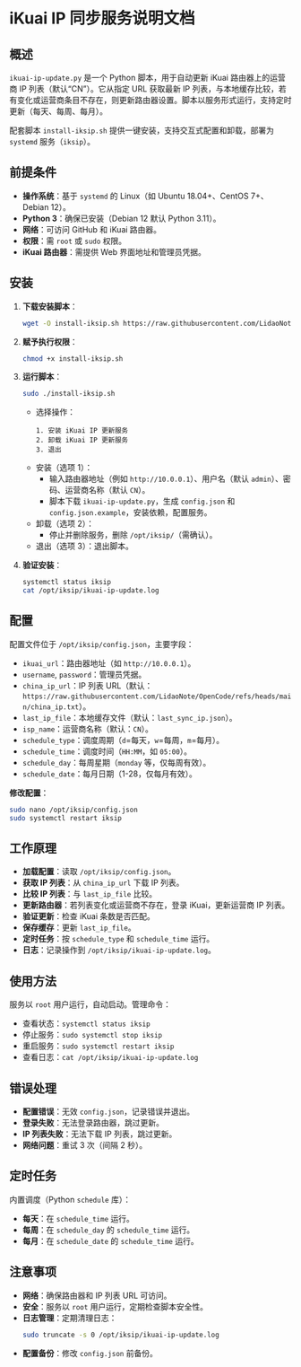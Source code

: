 # iKuai IP 同步服务说明文档

## 概述
`ikuai-ip-update.py` 是一个 Python 脚本，用于自动更新 iKuai 路由器上的运营商 IP 列表（默认“CN”）。它从指定 URL 获取最新 IP 列表，与本地缓存比较，若有变化或运营商条目不存在，则更新路由器设置。脚本以服务形式运行，支持定时更新（每天、每周、每月）。

配套脚本 `install-iksip.sh` 提供一键安装，支持交互式配置和卸载，部署为 `systemd` 服务（`iksip`）。

## 前提条件
- **操作系统**：基于 `systemd` 的 Linux（如 Ubuntu 18.04+、CentOS 7+、Debian 12）。
- **Python 3**：确保已安装（Debian 12 默认 Python 3.11）。
- **网络**：可访问 GitHub 和 iKuai 路由器。
- **权限**：需 `root` 或 `sudo` 权限。
- **iKuai 路由器**：需提供 Web 界面地址和管理员凭据。

## 安装
1. **下载安装脚本**：
   ```bash
   wget -O install-iksip.sh https://raw.githubusercontent.com/LidaoNote/OpenCode/refs/heads/main/iKuai/install-iksip.sh
   ```

2. **赋予执行权限**：
   ```bash
   chmod +x install-iksip.sh
   ```

3. **运行脚本**：
   ```bash
   sudo ./install-iksip.sh
   ```
   - 选择操作：
     ```
     1. 安装 iKuai IP 更新服务
     2. 卸载 iKuai IP 更新服务
     3. 退出
     ```
   - 安装（选项 1）：
     - 输入路由器地址（例如 `http://10.0.0.1`）、用户名（默认 `admin`）、密码、运营商名称（默认 `CN`）。
     - 脚本下载 `ikuai-ip-update.py`，生成 `config.json` 和 `config.json.example`，安装依赖，配置服务。
   - 卸载（选项 2）：
     - 停止并删除服务，删除 `/opt/iksip/`（需确认）。
   - 退出（选项 3）：退出脚本。

4. **验证安装**：
   ```bash
   systemctl status iksip
   cat /opt/iksip/ikuai-ip-update.log
   ```

## 配置
配置文件位于 `/opt/iksip/config.json`，主要字段：
- `ikuai_url`：路由器地址（如 `http://10.0.0.1`）。
- `username`, `password`：管理员凭据。
- `china_ip_url`：IP 列表 URL（默认：`https://raw.githubusercontent.com/LidaoNote/OpenCode/refs/heads/main/china_ip.txt`）。
- `last_ip_file`：本地缓存文件（默认：`last_sync_ip.json`）。
- `isp_name`：运营商名称（默认：`CN`）。
- `schedule_type`：调度周期（`d`=每天，`w`=每周，`m`=每月）。
- `schedule_time`：调度时间（`HH:MM`，如 `05:00`）。
- `schedule_day`：每周星期（`monday` 等，仅每周有效）。
- `schedule_date`：每月日期（1-28，仅每月有效）。

**修改配置**：
```bash
sudo nano /opt/iksip/config.json
sudo systemctl restart iksip
```

## 工作原理
- **加载配置**：读取 `/opt/iksip/config.json`。
- **获取 IP 列表**：从 `china_ip_url` 下载 IP 列表。
- **比较 IP 列表**：与 `last_ip_file` 比较。
- **更新路由器**：若列表变化或运营商不存在，登录 iKuai，更新运营商 IP 列表。
- **验证更新**：检查 iKuai 条数是否匹配。
- **保存缓存**：更新 `last_ip_file`。
- **定时任务**：按 `schedule_type` 和 `schedule_time` 运行。
- **日志**：记录操作到 `/opt/iksip/ikuai-ip-update.log`。

## 使用方法
服务以 `root` 用户运行，自动启动。管理命令：
- 查看状态：`systemctl status iksip`
- 停止服务：`sudo systemctl stop iksip`
- 重启服务：`sudo systemctl restart iksip`
- 查看日志：`cat /opt/iksip/ikuai-ip-update.log`

## 错误处理
- **配置错误**：无效 `config.json`，记录错误并退出。
- **登录失败**：无法登录路由器，跳过更新。
- **IP 列表失败**：无法下载 IP 列表，跳过更新。
- **网络问题**：重试 3 次（间隔 2 秒）。

## 定时任务
内置调度（Python `schedule` 库）：
- **每天**：在 `schedule_time` 运行。
- **每周**：在 `schedule_day` 的 `schedule_time` 运行。
- **每月**：在 `schedule_date` 的 `schedule_time` 运行。

## 注意事项
- **网络**：确保路由器和 IP 列表 URL 可访问。
- **安全**：服务以 `root` 用户运行，定期检查脚本安全性。
- **日志管理**：定期清理日志：
  ```bash
  sudo truncate -s 0 /opt/iksip/ikuai-ip-update.log
  ```
- **配置备份**：修改 `config.json` 前备份。
